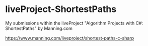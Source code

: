 # liveProject-ShortestPaths
My submissions within the liveProject "Algorithm Projects with C#: ShortestPaths" by Manning.com

https://www.manning.com/liveproject/shortest-paths-c-sharp
